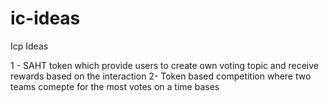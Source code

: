 # ic-ideas
Icp Ideas

1 - SAHT token which provide users to create own voting topic and receive rewards based on the interaction
2- Token based competition where two teams comepte for the most votes on a time bases
